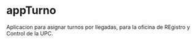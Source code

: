# appTurno
Aplicacion para asignar turnos por llegadas, para la oficina de REgistro y Control de la UPC.
